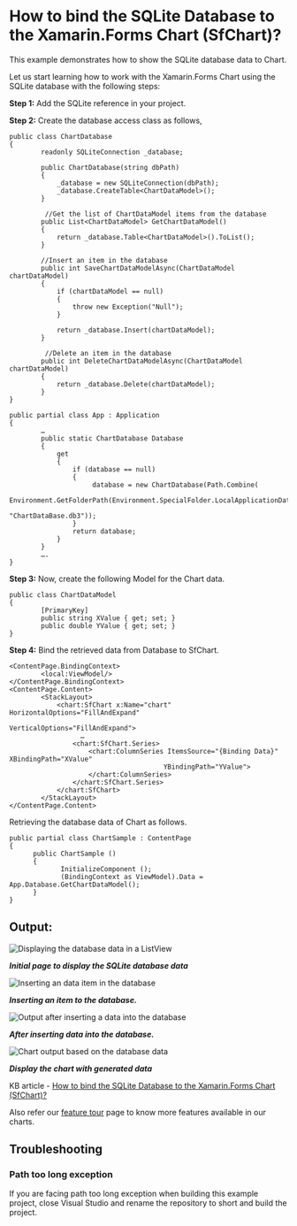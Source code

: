 # How to bind the SQLite Database to the Xamarin.Forms Chart (SfChart)?

This example demonstrates how to show the SQLite database data to Chart.

Let us start learning how to work with the Xamarin.Forms Chart using the SQLite database with the following steps:

**Step 1:** Add the  SQLite reference in your project. 

**Step 2:** Create the database access class as follows,

```
public class ChartDatabase
{
        readonly SQLiteConnection _database;

        public ChartDatabase(string dbPath)
        {
            _database = new SQLiteConnection(dbPath);
            _database.CreateTable<ChartDataModel>();
        }
    
         //Get the list of ChartDataModel items from the database
        public List<ChartDataModel> GetChartDataModel()
        {
            return _database.Table<ChartDataModel>().ToList();
        }

        //Insert an item in the database
        public int SaveChartDataModelAsync(ChartDataModel chartDataModel)
        {
            if (chartDataModel == null)
            {
                throw new Exception("Null");
            }

            return _database.Insert(chartDataModel);
        }

         //Delete an item in the database 
        public int DeleteChartDataModelAsync(ChartDataModel chartDataModel)
        {
            return _database.Delete(chartDataModel);
        }
}
```

```
public partial class App : Application
{
        …
        public static ChartDatabase Database
        {
            get
            {
                if (database == null)
                {
                     database = new ChartDatabase(Path.Combine( 
                     Environment.GetFolderPath(Environment.SpecialFolder.LocalApplicationData), 
                                                  "ChartDataBase.db3"));
                }
                return database;
            }
        }
        ….
}
```

**Step 3:** Now, create the following Model for the Chart data.

```
public class ChartDataModel
{
        [PrimaryKey]
        public string XValue { get; set; }
        public double YValue { get; set; }
}
```

**Step 4:** Bind the retrieved data from Database to SfChart.

```
<ContentPage.BindingContext>
        <local:ViewModel/>
</ContentPage.BindingContext>
<ContentPage.Content>
        <StackLayout>
            <chart:SfChart x:Name="chart" HorizontalOptions="FillAndExpand" 
                                       VerticalOptions="FillAndExpand">
                  …
                <chart:SfChart.Series>
                    <chart:ColumnSeries ItemsSource="{Binding Data}" XBindingPath="XValue" 
                                       YBindingPath="YValue">
                    </chart:ColumnSeries>
                </chart:SfChart.Series>
            </chart:SfChart>
        </StackLayout>
</ContentPage.Content>
```

Retrieving the database data of Chart as follows.

```
public partial class ChartSample : ContentPage
{
      public ChartSample ()
      {
             InitializeComponent ();
             (BindingContext as ViewModel).Data = App.Database.GetChartDataModel();
      }
}
```

## Output:

![Displaying the database data in a ListView](https://user-images.githubusercontent.com/53489303/200647742-0e2c157a-a7ff-4d46-9131-a8bfe4d9dc0c.png)

_**Initial page to display the SQLite database data**_

![Inserting an data item in the database](https://user-images.githubusercontent.com/53489303/200647795-cfd1d8be-f95d-4205-8402-315fe26bd819.png)

_**Inserting an item to the database.**_

![Output after inserting a data into the database](https://user-images.githubusercontent.com/53489303/200647840-e8c6a72d-7bbc-4378-81ac-e9c86902ee0b.png)

_**After inserting data into the database.**_

![Chart output based on the database data](https://user-images.githubusercontent.com/53489303/200647888-def1ce16-6528-4f0e-8867-e7ae17af04a3.png)

_**Display the chart with generated data**_

KB article - [How to bind the SQLite Database to the Xamarin.Forms Chart (SfChart)?](https://www.syncfusion.com/kb/11267/how-to-bind-the-sqlite-database-to-the-xamarin-forms-chart)

Also refer our [feature tour](https://www.syncfusion.com/xamarin-ui-controls/xamarin-charts) page to know more features available in our charts.

## <a name="troubleshooting"></a>Troubleshooting ##
### Path too long exception
If you are facing path too long exception when building this example project, close Visual Studio and rename the repository to short and build the project.

